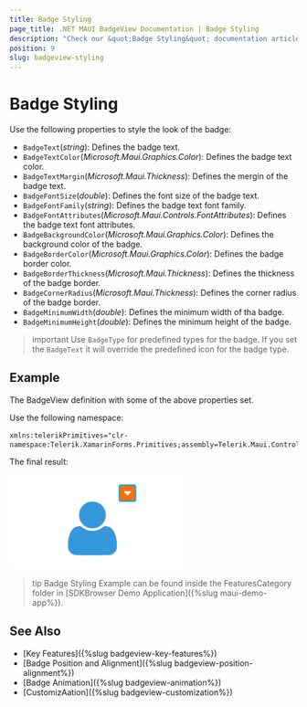 ```yaml
---
title: Badge Styling
page_title: .NET MAUI BadgeView Documentation | Badge Styling
description: "Check our &quot;Badge Styling&quot; documentation article for Telerik BadgeView for .NET MAUI."
position: 9
slug: badgeview-styling
---
```


# Badge Styling

Use the following properties to style the look of the badge:

* `BadgeText`(*string*): Defines the badge text.
* `BadgeTextColor`(*Microsoft.Maui.Graphics.Color*): Defines the badge text color.
* `BadgeTextMargin`(*Microsoft.Maui.Thickness*): Defines the mergin of the badge text.
* `BadgeFontSize`(*double*): Defines the font size of the badge text.
* `BadgeFontFamily`(*string*): Defines the badge text font family.
* `BadgeFontAttributes`(*Microsoft.Maui.Controls.FontAttributes*): Defines the badge text font attributes.
* `BadgeBackgroundColor`(*Microsoft.Maui.Graphics.Color*): Defines the background color of the badge.
* `BadgeBorderColor`(*Microsoft.Maui.Graphics.Color*): Defines the badge border color. 
* `BadgeBorderThickness`(*Microsoft.Maui.Thickness*): Defines the thickness of the badge border.
* `BadgeCornerRadius`(*Microsoft.Maui.Thickness*): Defines the corner radius of the badge border.
* `BadgeMinimumWidth`(*double*): Defines the minimum width of tha badge.
* `BadgeMinimumHeight`(*double*): Defines the minimum height of the badge.

>important Use `BadgeType` for predefined types for the badge. If you set the `BadgeText` it will override the predefined icon for the badge type.

## Example

The BadgeView definition with some of the above properties set.

<snippet id='badgeview-styling'/>

Use the following namespace:

```XAML
xmlns:telerikPrimitives="clr-namespace:Telerik.XamarinForms.Primitives;assembly=Telerik.Maui.Controls.Compatibility"
```

The final result:

![Badge Styling](images/badgeview-badge-styling.png)

>tip Badge Styling Example can be found inside the FeaturesCategory folder in  [SDKBrowser Demo Application]({%slug maui-demo-app%}).

## See Also

- [Key Features]({%slug badgeview-key-features%})
- [Badge Position and Alignment]({%slug badgeview-position-alignment%})
- [Badge Animation]({%slug badgeview-animation%})
- [CustomizAation]({%slug badgeview-customization%})